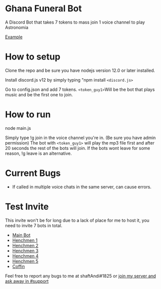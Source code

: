# Ghana Funeral Bot
A Discord Bot that takes 7 tokens to mass join 1 voice channel to play Astronomia

[Example](https://gfycat.com/delightfulsillykronosaurus)

# How to setup
Clone the repo and be sure you have nodejs version 12.0 or later installed.

Install discord.js v12 by simply typing "npm install `<discord.js>`

Go to config.json and add 7 tokens. 
`<token_guy1>`Will be the bot that plays music and be the first one to join.

# How to run
node main.js

Simply type !g join in the voice channel you're in. (Be sure you have admin permission) 
The bot with `<token_guy1>` will play the mp3 file first and after 20 seconds the rest of the bots will join.
If the bots wont leave for some reason, !g leave is an alternative.

# Current Bugs
- If called in multiple voice chats in the same server, can cause errors. 

# Test Invite
This invite won't be for long due to a lack of place for me to host it, you need to invite 7 bots in total.

- [Main Bot](https://discordapp.com/oauth2/authorize?client_id=704560496971481108&permissions=36766720&scope=bot)
- [Henchmen 1](https://discordapp.com/oauth2/authorize?client_id=704560792468586576&permissions=36766720&scope=bot)
- [Henchmen 2](https://discordapp.com/oauth2/authorize?client_id=704560849947328573&permissions=36766720&scope=bot)
- [Henchmen 3](https://discordapp.com/oauth2/authorize?client_id=704560872126676992&permissions=36766720&scope=bot)
- [Henchmen 4](https://discordapp.com/oauth2/authorize?client_id=704560893207380010&permissions=36766720&scope=bot)
- [Henchmen 5](https://discordapp.com/oauth2/authorize?client_id=704078743575986257&permissions=36766720&scope=bot)
- [Coffin](https://discordapp.com/oauth2/authorize?client_id=704077241428082858&permissions=36766720&scope=bot)

Feel free to report any bugs to me at shaftAndi#1825 or [join my server and ask away in #support](http://discord.gg/ZukG6P4)
